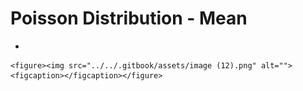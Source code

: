 # Poisson Distribution - Mean

*

    <figure><img src="../../.gitbook/assets/image (12).png" alt=""><figcaption></figcaption></figure>
